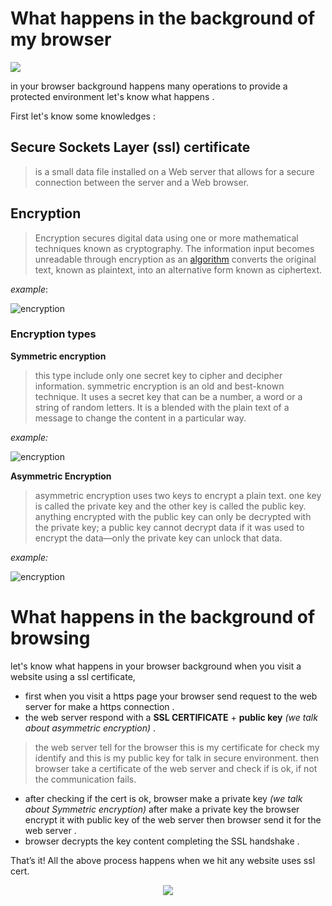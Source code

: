 # What happens in the background of my browser
![](https://www.wizcase.com/wp-content/uploads/2020/02/Internet-Explorer-logo.jpg)

in your browser background happens many operations to provide a protected environment let's know what happens .
 
First let's know some knowledges :

## Secure Sockets Layer (ssl) certificate

> is a small data file installed on a Web server that allows for a secure connection between the server and a Web browser.
## Encryption

> Encryption secures digital data using one or more mathematical techniques known as cryptography. The information input becomes unreadable through encryption as an [algorithm](https://www.investopedia.com/terms/a/algorithm.asp) converts the original text, known as plaintext, into an alternative form known as ciphertext.

*example*:

![encryption](https://cf-assets.www.cloudflare.com/slt3lc6tev37/4zLJngHjth92rb9VUrclZr/ec5b406b06e1fbee7dc0d5950789ce76/encryption-example.svg)

### Encryption types
**Symmetric encryption**

>this type include only one secret key to cipher and decipher information. symmetric encryption is an old and best-known technique. It uses a secret key that can be a number, a word or a string of random letters. It is a blended with the plain text of a message to change the content in a particular way.

*example:*

![encryption](https://www.ssl2buy.com/wiki/wp-content/uploads/2015/12/Symmetric-Encryption.png)

**Asymmetric Encryption**

> asymmetric encryption uses two keys to encrypt a plain text. one key is called the private key and the other key is called the public key. anything encrypted with the public key can only be decrypted with the private key; a public key cannot decrypt data if it was used to encrypt the data—only the private key can unlock that data.

*example:*

![encryption](https://www.ssl2buy.com/wiki/wp-content/uploads/2015/12/Asymmetric-Encryption.png)

# What happens in the background of browsing 
let's know what happens in your browser background when you visit a website using a ssl certificate,

 - first when you visit a https page your browser send request to the web server for make a https connection .
 - the web server respond with a **SSL CERTIFICATE** + **public key** *(we talk about asymmetric encryption)* .

> the web server tell for the browser this is my certificate  for check my identify and this is my public key for talk in secure environment.
> then browser take a certificate of the web server and check if  is ok, if not the communication fails.

 - after checking if the cert is ok, browser make a private key *(we talk about Symmetric encryption)* after make a private key the browser encrypt it with public key of the web server then browser send it for the web server .
 - browser decrypts the key content  completing the SSL handshake .


That’s it! All the above process happens when we hit any website uses ssl cert.

<center><img src="https://image.slidesharecdn.com/25-sales-interview-questions-150708211925-lva1-app6891/85/25-sales-interview-questions-to-recruit-superstar-reps-64-320.jpg?cb=1436458421"></center>
